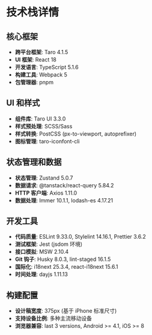 # 技术栈详情

## 核心框架
- **跨平台框架**: Taro 4.1.5
- **UI 框架**: React 18
- **开发语言**: TypeScript 5.1.6
- **构建工具**: Webpack 5
- **包管理器**: pnpm

## UI 和样式
- **组件库**: Taro UI 3.3.0
- **样式预处理**: SCSS/Sass
- **样式转换**: PostCSS (px-to-viewport, autoprefixer)
- **图标管理**: taro-iconfont-cli

## 状态管理和数据
- **状态管理**: Zustand 5.0.7
- **数据请求**: @tanstack/react-query 5.84.2
- **HTTP 客户端**: Axios 1.11.0
- **数据处理**: Immer 10.1.1, lodash-es 4.17.21

## 开发工具
- **代码质量**: ESLint 9.33.0, Stylelint 14.16.1, Prettier 3.6.2
- **测试框架**: Jest (jsdom 环境)
- **接口模拟**: MSW 2.10.4
- **Git 钩子**: Husky 8.0.3, lint-staged 16.1.5
- **国际化**: i18next 25.3.4, react-i18next 15.6.1
- **时间处理**: dayjs 1.11.13

## 构建配置
- **设计稿宽度**: 375px (基于 iPhone 标准尺寸)
- **支持设备比例**: 多种主流移动设备
- **浏览器兼容**: last 3 versions, Android >= 4.1, iOS >= 8